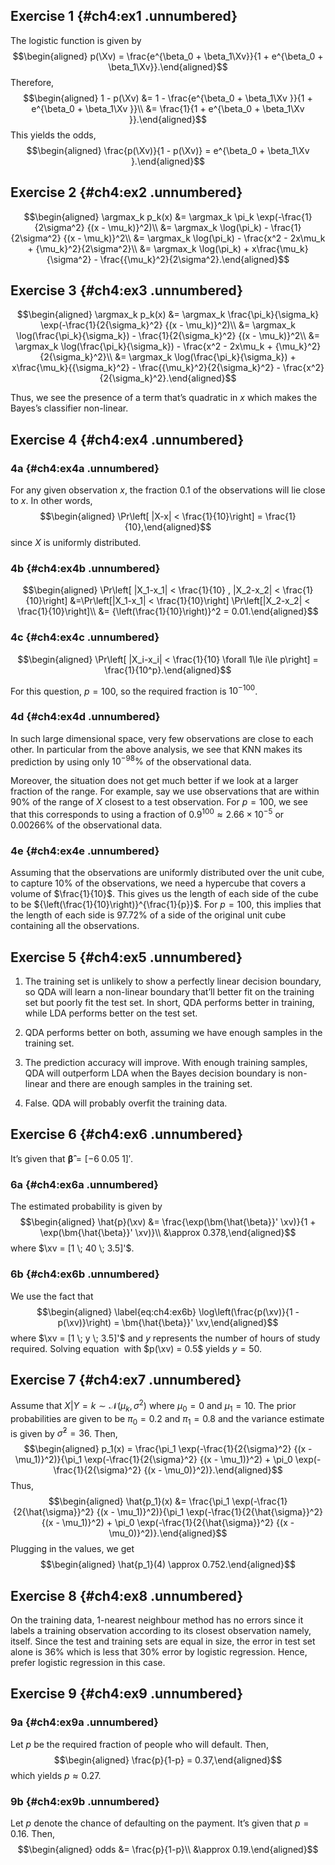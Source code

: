 Exercise 1 {#ch4:ex1 .unnumbered}
----------

The logistic function is given by $$\begin{aligned}
    p(\Xv) = \frac{e^{\beta_0 + \beta_1\Xv}}{1 + e^{\beta_0 +
    \beta_1\Xv}}.\end{aligned}$$ Therefore, $$\begin{aligned}
    1 - p(\Xv) &= 1 - \frac{e^{\beta_0 + \beta_1\Xv }}{1 + e^{\beta_0 +
                    \beta_1\Xv }}\\
               &= \frac{1}{1 + e^{\beta_0 + \beta_1\Xv }}.\end{aligned}$$
This yields the odds, $$\begin{aligned}
    \frac{p(\Xv)}{1 - p(\Xv)} = e^{\beta_0 + \beta_1\Xv }.\end{aligned}$$

Exercise 2 {#ch4:ex2 .unnumbered}
----------

$$\begin{aligned}
    \argmax_k p_k(x)
    &= \argmax_k \pi_k \exp(-\frac{1}{2\sigma^2} {(x - \mu_k)}^2)\\
    &= \argmax_k \log(\pi_k) - \frac{1}{2\sigma^2} {(x - \mu_k)}^2\\
    &= \argmax_k \log(\pi_k) - \frac{x^2 - 2x\mu_k +
        {\mu_k}^2}{2\sigma^2}\\
    &= \argmax_k \log(\pi_k) + x\frac{\mu_k}{\sigma^2} -
        \frac{{\mu_k}^2}{2\sigma^2}.\end{aligned}$$

Exercise 3 {#ch4:ex3 .unnumbered}
----------

$$\begin{aligned}
    \argmax_k p_k(x)
    &= \argmax_k \frac{\pi_k}{\sigma_k} \exp(-\frac{1}{2{\sigma_k}^2}
        {(x - \mu_k)}^2)\\
    &= \argmax_k \log(\frac{\pi_k}{\sigma_k}) - \frac{1}{2{\sigma_k}^2}
        {(x - \mu_k)}^2\\
    &= \argmax_k \log(\frac{\pi_k}{\sigma_k}) - \frac{x^2 - 2x\mu_k +
        {\mu_k}^2}{2{\sigma_k}^2}\\
    &= \argmax_k \log(\frac{\pi_k}{\sigma_k}) +
        x\frac{\mu_k}{{\sigma_k}^2} - \frac{{\mu_k}^2}{2{\sigma_k}^2} -
        \frac{x^2}{2{\sigma_k}^2}.\end{aligned}$$

Thus, we see the presence of a term that’s quadratic in $x$ which makes
the Bayes’s classifier non-linear.

Exercise 4 {#ch4:ex4 .unnumbered}
----------

### 4a {#ch4:ex4a .unnumbered}

For any given observation $x$, the fraction $0.1$ of the observations
will lie close to $x$. In other words, $$\begin{aligned}
    \Pr\left[ |X-x| < \frac{1}{10}\right] = \frac{1}{10},\end{aligned}$$
since $X$ is uniformly distributed.

### 4b {#ch4:ex4b .unnumbered}

$$\begin{aligned}
    \Pr\left[ |X_1-x_1| < \frac{1}{10} , |X_2-x_2| <
    \frac{1}{10}\right]
    &=\Pr\left[|X_1-x_1| < \frac{1}{10}\right]
        \Pr\left[|X_2-x_2| < \frac{1}{10}\right]\\
    &= {\left(\frac{1}{10}\right)}^2 = 0.01.\end{aligned}$$

### 4c {#ch4:ex4c .unnumbered}

$$\begin{aligned}
    \Pr\left[ |X_i-x_i| < \frac{1}{10} \forall 1\le i\le p\right]
    = \frac{1}{10^p}.\end{aligned}$$

For this question, $p=100$, so the required fraction is $10^{-100}$.

### 4d {#ch4:ex4d .unnumbered}

In such large dimensional space, very few observations are close to each
other. In particular from the above analysis, we see that KNN makes its
prediction by using only $10^{-98}\%$ of the observational data.

Moreover, the situation does not get much better if we look at a larger
fraction of the range. For example, say we use observations that are
within $90\%$ of the range of $X$ closest to a test observation. For
$p=100$, we see that this corresponds to using a fraction of $0.9^{100}
\approx 2.66 \times 10^{-5}$ or $0.00266\%$ of the observational data.

### 4e {#ch4:ex4e .unnumbered}

Assuming that the observations are uniformly distributed over the unit
cube, to capture $10\%$ of the observations, we need a hypercube that
covers a volume of $\frac{1}{10}$. This gives us the length of each side
of the cube to be ${\left(\frac{1}{10}\right)}^{\frac{1}{p}}$. For
$p=100$, this implies that the length of each side is $97.72\%$ of a
side of the original unit cube containing all the observations.

Exercise 5 {#ch4:ex5 .unnumbered}
----------

1.  The training set is unlikely to show a perfectly linear decision
    boundary, so QDA will learn a non-linear boundary that’ll better fit
    on the training set but poorly fit the test set. In short, QDA
    performs better in training, while LDA performs better on the test
    set.

2.  QDA performs better on both, assuming we have enough samples in the
    training set.

3.  The prediction accuracy will improve. With enough training samples,
    QDA will outperform LDA when the Bayes decision boundary is
    non-linear and there are enough samples in the training set.

4.  False. QDA will probably overfit the training data.

Exercise 6 {#ch4:ex6 .unnumbered}
----------

It’s given that $\bm{\hat{\beta}} = [-6 \; 0.05 \; 1]'$.

### 6a {#ch4:ex6a .unnumbered}

The estimated probability is given by $$\begin{aligned}
    \hat{p}(\xv)
    &= \frac{\exp(\bm{\hat{\beta}}' \xv)}{1 + \exp(\bm{\hat{\beta}}' \xv)}\\
    &\approx 0.378,\end{aligned}$$ where $\xv = [1 \; 40 \; 3.5]'$.

### 6b {#ch4:ex6b .unnumbered}

We use the fact that $$\begin{aligned}
\label{eq:ch4:ex6b}
    \log\left(\frac{p(\xv)}{1 - p(\xv)}\right)
    = \bm{\hat{\beta}}' \xv,\end{aligned}$$ where
$\xv = [1 \; y \; 3.5]'$ and $y$ represents the number of hours of study
required. Solving equation  with $p(\xv) = 0.5$ yields $y = 50$.

Exercise 7 {#ch4:ex7 .unnumbered}
----------

Assume that $X \vert Y=k \sim \mathcal{N}(\mu_k, \sigma^2)$ where $\mu_0
= 0$ and $\mu_1 = 10$. The prior probabilities are given to be $\pi_0 =
0.2$ and $\pi_1 = 0.8$ and the variance estimate is given by
$\hat{\sigma}^2 = 36$. Then, $$\begin{aligned}
    p_1(x) = \frac{\pi_1 \exp(-\frac{1}{2{\sigma}^2} {(x -
            \mu_1)}^2)}{\pi_1 \exp(-\frac{1}{2{\sigma}^2} {(x -
            \mu_1)}^2) + \pi_0 \exp(-\frac{1}{2{\sigma}^2} {(x -
            \mu_0)}^2)}.\end{aligned}$$ Thus, $$\begin{aligned}
    \hat{p_1}(x) &= \frac{\pi_1 \exp(-\frac{1}{2{\hat{\sigma}}^2} {(x -
        \mu_1)}^2)}{\pi_1 \exp(-\frac{1}{2{\hat{\sigma}}^2} {(x -
        \mu_1)}^2) + \pi_0 \exp(-\frac{1}{2{\hat{\sigma}}^2} {(x -
        \mu_0)}^2)}.\end{aligned}$$ Plugging in the values, we get
$$\begin{aligned}
    \hat{p_1}(4) \approx 0.752.\end{aligned}$$

Exercise 8 {#ch4:ex8 .unnumbered}
----------

On the training data, 1-nearest neighbour method has no errors since it
labels a training observation according to its closest observation
namely, itself. Since the test and training sets are equal in size, the
error in test set alone is 36% which is less that 30% error by logistic
regression. Hence, prefer logistic regression in this case.

Exercise 9 {#ch4:ex9 .unnumbered}
----------

### 9a {#ch4:ex9a .unnumbered}

Let $p$ be the required fraction of people who will default. Then,
$$\begin{aligned}
    \frac{p}{1-p} = 0.37,\end{aligned}$$ which yields $p \approx 0.27$.

### 9b {#ch4:ex9b .unnumbered}

Let $p$ denote the chance of defaulting on the payment. It’s given that
$p = 0.16$. Then, $$\begin{aligned}
    odds &= \frac{p}{1-p}\\
         &\approx 0.19.\end{aligned}$$
